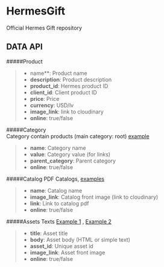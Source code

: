 # HermesGift
Official Hermes Gift repository

## DATA API

#####Product
> - name**: Product name
> - **description**: Product description
> - **product_id**: Hermes product ID
> - **client_id**: Client product ID
> - **price**: Price
> - **currency**: USD/lv
> - **image_link**: link to cloudinary
> -	**online**: true/false


#####Category 					
Category contain products (main category: root) [example](http://hermesgift.bg/index.php/categories/sklad)
>	- **name**: Category name
> - **value**: Category value (for links)
> - **parent_category**: Parent category
> - **online**: true/false


#####Catalog
PDF Catalogs, [examples](http://hermesgift.bg/index.php/catalogs)
> - **name**: Catalog name
> - **image_link**: Catalog front image (link to cloudinary)
> - **link**: Link to catalog pdf
> - **online**: true/false


#####Assets
Texts [Example 1](http://hermesgift.bg/index.php/for-us) , [Example 2](http://hermesgift.bg/index.php/nashatapechatnitsa)
> - **title**: Asset title
> - **body**: Asset body (HTML or simple text)
> - **asset_id**: Unique asset id
> - **image_link**: Asset front image
> - **online**: true/false
